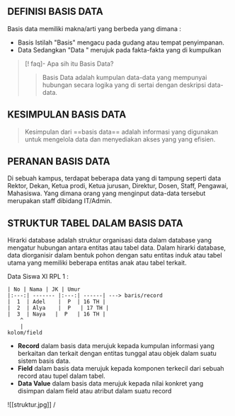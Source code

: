 ## DEFINISI BASIS DATA
Basis data memiliki makna/arti yang berbeda yang dimana :
- Basis
Istilah "Basis" mengacu pada gudang atau tempat penyimpanan.
- Data
Sedangkan "Data " merujuk pada fakta-fakta yang di kumpulkan

>[! faq]- Apa sih itu Basis Data?
>> Basis Data adalah kumpulan data-data yang mempunyai hubungan secara logika yang di sertai dengan deskripsi data-data.

## KESIMPULAN BASIS DATA
> Kesimpulan dari ==basis data== adalah informasi yang digunakan untuk mengelola data dan menyediakan akses yang yang efisien.

## PERANAN BASIS DATA
Di sebuah kampus, terdapat beberapa data yang di tampung seperti data Rektor, Dekan, Ketua prodi, Ketua jurusan, Direktur, Dosen, Staff, Pengawai, Mahasiswa. Yang dimana orang yang menginput data-data tersebut merupakan staff dibidang IT/Admin.

## STRUKTUR TABEL DALAM BASIS DATA
Hirarki database adalah struktur organisasi data dalam database yang mengatur hubungan antara entitas atau tabel data. Dalam hirarki database, data diorganisir dalam bentuk pohon dengan satu entitas induk atau tabel utama yang memiliki beberapa entitas anak atau tabel terkait.

Data Siswa XI RPL 1 :

	| No | Nama | JK | Umur
	|:---:| ------- |:---:| ------| ---> baris/record
	|  1  | Adel    |  P  | 16 TH |
	|  2  | Alya    |  P   | 17 TH |
	|  3  | Naya   |  P   | 16 TH |
		^
		|
	kolom/field

- **Record** dalam basis data merujuk kepada kumpulan informasi yang berkaitan dan terkait dengan entitas tunggal atau objek dalam suatu sistem basis data.
- **Field** dalam basis data merujuk kepada komponen terkecil dari sebuah record atau tupel dalam tabel.
- **Data Value** dalam basis data merujuk kepada nilai konkret yang disimpan dalam field atau atribut dalam suatu record 

![[struktur.jpg]]
/  